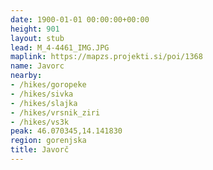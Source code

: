 ```yaml
---
date: 1900-01-01 00:00:00+00:00
height: 901
layout: stub
lead: M_4-4461_IMG.JPG
maplink: https://mapzs.projekti.si/poi/1368
name: Javorc
nearby:
- /hikes/goropeke
- /hikes/sivka
- /hikes/slajka
- /hikes/vrsnik_ziri
- /hikes/vs3k
peak: 46.070345,14.141830
region: gorenjska
title: Javorč
---
```

